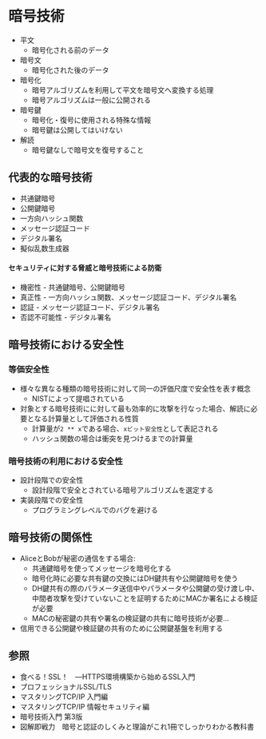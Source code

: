 # 暗号技術
- 平文
  - 暗号化される前のデータ
- 暗号文
  - 暗号化された後のデータ
- 暗号化
  - 暗号アルゴリズムを利用して平文を暗号文へ変換する処理
  - 暗号アルゴリズムは一般に公開される
- 暗号鍵
  - 暗号化・復号に使用される特殊な情報
  - 暗号鍵は公開してはいけない
- 解読
  - 暗号鍵なしで暗号文を復号すること

## 代表的な暗号技術
- 共通鍵暗号
- 公開鍵暗号
- 一方向ハッシュ関数
- メッセージ認証コード
- デジタル署名
- 擬似乱数生成器

#### セキュリティに対する脅威と暗号技術による防衛
- 機密性 - 共通鍵暗号、公開鍵暗号
- 真正性 - 一方向ハッシュ関数、メッセージ認証コード、デジタル署名
- 認証 - メッセージ認証コード、デジタル署名
- 否認不可能性 - デジタル署名

## 暗号技術における安全性
### 等価安全性
- 様々な異なる種類の暗号技術に対して同一の評価尺度で安全性を表す概念
  - NISTによって提唱されている
- 対象とする暗号技術にに対して最も効率的に攻撃を行なった場合、解読に必要となる計算量として評価される性質
  - 計算量が`2 ** x`である場合、`xビット安全性`として表記される
  - ハッシュ関数の場合は衝突を見つけるまでの計算量

### 暗号技術の利用における安全性
- 設計段階での安全性
  - 設計段階で安全とされている暗号アルゴリズムを選定する
- 実装段階での安全性
  - プログラミングレベルでのバグを避ける

## 暗号技術の関係性
- AliceとBobが秘密の通信をする場合:
  - 共通鍵暗号を使ってメッセージを暗号化する
  - 暗号化時に必要な共有鍵の交換にはDH鍵共有や公開鍵暗号を使う
  - DH鍵共有の際のパラメータ送信中やパラメータや公開鍵の受け渡し中、
    中間者攻撃を受けていないことを証明するためにMACか署名による検証が必要
  - MACの秘密鍵の共有や署名の検証鍵の共有に暗号技術が必要...
- 信用できる公開鍵や検証鍵の共有のために公開鍵基盤を利用する

## 参照
- 食べる！SSL！　―HTTPS環境構築から始めるSSL入門
- プロフェッショナルSSL/TLS
- マスタリングTCP/IP 入門編
- マスタリングTCP/IP 情報セキュリティ編
- 暗号技術入門 第3版
- 図解即戦力　暗号と認証のしくみと理論がこれ1冊でしっかりわかる教科書
